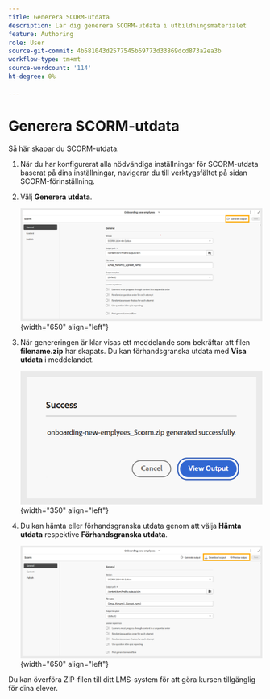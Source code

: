 ```yaml
---
title: Generera SCORM-utdata
description: Lär dig generera SCORM-utdata i utbildningsmaterialet
feature: Authoring
role: User
source-git-commit: 4b581043d2577545b69773d33869dcd873a2ea3b
workflow-type: tm+mt
source-wordcount: '114'
ht-degree: 0%

---
```


# Generera SCORM-utdata

Så här skapar du SCORM-utdata:

1. När du har konfigurerat alla nödvändiga inställningar för SCORM-utdata baserat på dina inställningar, navigerar du till verktygsfältet på sidan SCORM-förinställning.
1. Välj **Generera utdata**.

   ![](assets/scorm-generate-output.png){width="650" align="left"}

1. När genereringen är klar visas ett meddelande som bekräftar att filen **filename.zip** har skapats. Du kan förhandsgranska utdata med **Visa utdata** i meddelandet.

   ![](assets/scorm-success-message.png){width="350" align="left"}

1. Du kan hämta eller förhandsgranska utdata genom att välja **Hämta utdata** respektive **Förhandsgranska utdata**.

   ![](assets/scorm-view-output.png){width="650" align="left"}

Du kan överföra ZIP-filen till ditt LMS-system för att göra kursen tillgänglig för dina elever.



